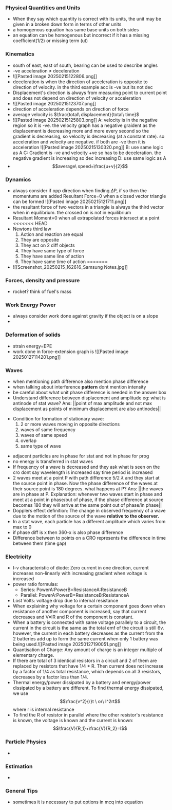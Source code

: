 
### Physical Quantities and Units
- When they say which quantity is correct with its units, the unit may be given in a broken down form  in terms of other units
- a homogenous equation has same base units on both sides
- an equation can be homogenous but incorrect if it has a missing coefficient(1/2) or missing term (ut)

### Kinematics
- south of east, east of south, bearing can be used to describe angles
- -ve acceleration $\neq$ deceleration
- ![[Pasted image 20250215122806.png]]
- deceleration is when the direction of acceleration is opposite to direction of velocity. in the third example acc is -ve but its not dec
- Displacement's direction is always from measuring point to current point and does not depend on direction of velocity or acceleration
- ![[Pasted image 20250215123707.png]]
- direction of acceleration depends on direction of force
- average velocity is $\frac{total\ displacement}{total\ time}$
- ![[Pasted image 20250215125803.png]]
A: velocity is in the negative region so it is -ve. the velocity graph has a negative graident as the displacement is decreasing more and more every second so the gradient is decreasing, so velocity is decreasing (at a constant rate). so acceleration and velocity are negative. if both are -ve then it is acceleration
![[Pasted image 20250215130320.png]]
B: use same logic as A
C: Gradient is -ve and velocity +ve so has to be deceleration. the negative gradient is increasing so dec increasing
D: use same logic as A
- $$average\ speed=\frac{u+v}{2}$$
### Dynamics
- always consider if opp direction when finding $\Delta$P, if so then the momentums are added
Resultant Force=0 when a closed vector triangle can be formed
![[Pasted image 20250215121711.png]]
- the resultant force of two vectors in a triangle is always the third vector when in equilibrium. the crossed on is not in equilibrium
- Resultant Moment=0 when all extrapolated forces intersect at a point
<<<<<<< HEAD
- Newtons third law
	1. Action and reaction are equal
	2. They are opposite
	3. They act on 2 diff objects
	4. They have same type of force
	5. They have same line of action
	6. They have same time of action
=======
- ![[Screenshot_20250215_162616_Samsung Notes.jpg]]
### Forces, density and pressure
- rocket? think of fuel's mass

### Work Energy Power
- always consider work done against gravity if the object is on a slope
- 

### Deformation of solids
- strain energy=EPE
- work done in force-extension graph is
  ![[Pasted image 20250127114201.png]]

### Waves
- when mentioning path difference also mention phase difference
- when talking about interference **pattern** dont mention intensity
- be careful about what unit phase difference is needed in the answer box
- Understand difference between displacement and amplitude
	eg: what is antinode of stat wave?
	Ans: ||point of max amplitude and not max displacement as points of minimum displacement are also antinodes||
* Condition for formation of stationary wave: 
	1. 2 or more waves moving in opposite directions
	2. waves of same frequency
	3. waves of same speed
	4. overlap
	5. same type of wave
- adjacent particles are in phase for stat and not in phase for prog
- no energy is transferred in stat waves
- If frequency of a wave is decreased and they ask what is seen on the cro dont say wavelength is increased say time period is increased 
- 2 waves meet at a point P with  path difference 5/2 $\lambda$ and they start at the source point in phase. Now the phase difference of the waves at their source point is 180 degrees. what happens at P?
	Ans: ||the waves are in phase at P. Explanation: whenever two waves start in phase and meet at a point in phase/out of phase, if the phase difference at source becomes 180 they will arrive at the same point out of phase/in phase||
- Dopplers effect definition: The change in observed frequency of a wave due to the motion of the source of the wave **relative to the observer.**
- In a stat wave, each particle has a different amplitude which varies from max to 0 
- if phase diff is x then 360-x is also phase difference
- Difference between to points on a CRO represents the difference in time between them (time gap)
### Electricity
- I-v characteristic of diode: Zero current in one direction, current increases non-linearly with increasing gradient when voltage is increased
- power ratio formulas:
	- Series: PowerA:PowerB=ResistanceA:ResistanceB
	- Parallel: PowerA:PowerB=ResistanceB:ResistanceA
- Lost Volts: voltage drop due to internal resistance
- When explaining why voltage for a certain component goes down when resistance of another component is increased, say that current decreases and V=IR and R of the component is constant.
- When a battery is connected with same voltage parallely to a circuit, the current in the circuit is the same as the total emf of the circuit is still 6v. however, the current in each battery decreases as the current from the 2 batteries add up to form the same current when only 1 battery was being used.![[Pasted image 20250127190051.png]]
- Quantisation of Charge: Any amount of charge is an integer multiple of elementary charge.
- If there are total of 3 identical resistors in a circuit and 2 of them are replaced by resistors that have 1/4 * R. Then current does not increase by a factor of 1/4 as total resistance, which depends on all 3 resistors, decreases by a factor less than 1/4.
- Thermal energy/power dissipated by a battery and energy/power dissipated by a battery are different. To find thermal energy dissipated, we use $$\frac{v^2}{r}t \ or\ I^2rt$$where r is internal resistance
- To find the R of resistor in parallel where the other resistor's resistance is known, the voltage is known and the current is known: $$\frac{V}{R_1}+\frac{V}{R_2}=I$$

### Particle Physics
* 



### Estimation
* 

### General Tips
* sometimes it is necessary to put options in mcq into equation